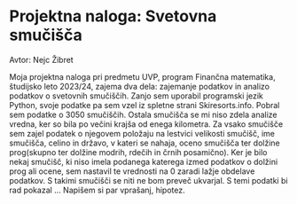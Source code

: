 # Projektna naloga: Svetovna smučišča

Avtor: Nejc Žibret

Moja projektna naloga pri predmetu UVP, program Finančna matematika, študijsko leto 2023/24, zajema dva dela: zajemanje podatkov in analizo podatkov o svetovnih smučiščih. Zanjo sem uporabil programski jezik Python, svoje podatke pa sem vzel iz spletne strani Skiresorts.info. Pobral sem podatke o 3050 smučiščih. Ostala smučišča se mi niso zdela analize vredna, ker so bila po večini krajša od enega kilometra. Za vsako smučišče sem zajel podatek o njegovem položaju na lestvici velikosti smučišč, ime smučišča, celino in državo, v kateri se nahaja, oceno smučišča ter dolžine prog(skupno ter dolžine modrih, rdečih in črnih posamično). Ker je bilo nekaj smučišč, ki niso imela podanega katerega izmed podatkov o dolžini prog ali ocene, sem nastavil te vrednosti na 0 zaradi lažje obdelave podatkov. S takimi smučišči se niti ne bom preveč ukvarjal. S temi podatki bi rad pokazal ... Napišem si par vprašanj, hipotez.